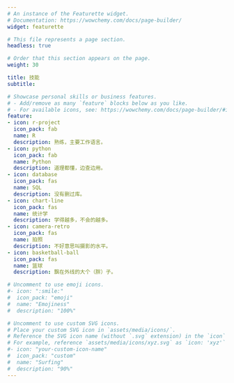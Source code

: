 ```yaml
---
# An instance of the Featurette widget.
# Documentation: https://wowchemy.com/docs/page-builder/
widget: featurette

# This file represents a page section.
headless: true

# Order that this section appears on the page.
weight: 30

title: 技能
subtitle:

# Showcase personal skills or business features.
# - Add/remove as many `feature` blocks below as you like.
# - For available icons, see: https://wowchemy.com/docs/page-builder/#icons
feature:
- icon: r-project
  icon_pack: fab
  name: R
  description: 熟练，主要工作语言。
- icon: python
  icon_pack: fab
  name: Python
  description: 道理都懂，边查边用。
- icon: database
  icon_pack: fas
  name: SQL
  description: 没有删过库。
- icon: chart-line
  icon_pack: fas
  name: 统计学
  description: 学得越多，不会的越多。
- icon: camera-retro
  icon_pack: fas
  name: 拍照
  description: 不好意思叫摄影的水平。
- icon: basketball-ball
  icon_pack: fas
  name: 篮球
  description: 飘在外线的大个（胖）子。

# Uncomment to use emoji icons.
#- icon: ":smile:"
#  icon_pack: "emoji"
#  name: "Emojiness"
#  description: "100%"  

# Uncomment to use custom SVG icons.
# Place your custom SVG icon in `assets/media/icons/`.
# Reference the SVG icon name (without `.svg` extension) in the `icon` field.
# For example, reference `assets/media/icons/xyz.svg` as `icon: 'xyz'`
#- icon: "your-custom-icon-name"
#  icon_pack: "custom"
#  name: "Surfing"
#  description: "90%"
---
```

